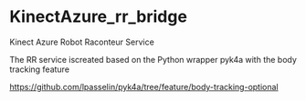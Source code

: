 # KinectAzure_rr_bridge
Kinect Azure Robot Raconteur Service

The RR service iscreated based on the Python wrapper pyk4a with the body tracking feature

https://github.com/lpasselin/pyk4a/tree/feature/body-tracking-optional
